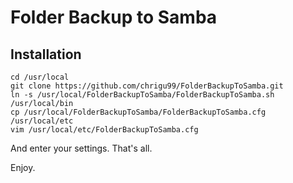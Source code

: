 Folder Backup to Samba
===================

Installation
------------

    cd /usr/local
	git clone https://github.com/chrigu99/FolderBackupToSamba.git
	ln -s /usr/local/FolderBackupToSamba/FolderBackupToSamba.sh /usr/local/bin
	cp /usr/local/FolderBackupToSamba/FolderBackupToSamba.cfg /usr/local/etc
	vim /usr/local/etc/FolderBackupToSamba.cfg
	
And enter your settings.
That's all.

Enjoy.
